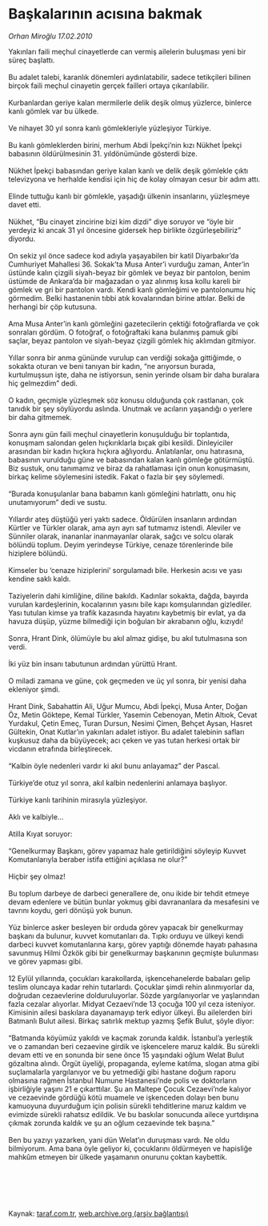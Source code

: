 # Başkalarının acısına bakmak

*Orhan Miroğlu 17.02.2010*

<div class="taraf_structure_2col_1zq">
<div class="margen_n">



 <p>Yakınları faili meçhul cinayetlerde can vermiş ailelerin buluşması yeni bir süreç başlattı. <br/><br/>Bu adalet talebi, karanlık dönemleri aydınlatabilir, sadece tetikçileri bilinen birçok faili meçhul cinayetin gerçek failleri ortaya çıkarılabilir. <br/><br/>Kurbanlardan geriye kalan mermilerle delik deşik olmuş yüzlerce, binlerce kanlı gömlek var bu ülkede. <br/><br/>Ve nihayet 30 yıl sonra kanlı gömlekleriyle yüzleşiyor Türkiye. <br/><br/>Bu kanlı gömleklerden birini, merhum Abdi İpekçi’nin kızı Nükhet İpekçi babasının öldürülmesinin 31. yıldönümünde gösterdi bize. <br/><br/>Nükhet İpekçi babasından geriye kalan kanlı ve delik deşik gömlekle çıktı televizyona ve herhalde kendisi için hiç de kolay olmayan cesur bir adım attı. <br/><br/>Elinde tuttuğu kanlı bir gömlekle, yaşadığı ülkenin insanlarını, yüzleşmeye davet etti. <br/><br/>Nükhet, “Bu cinayet zincirine bizi kim dizdi” diye soruyor ve “öyle bir yerdeyiz ki ancak 31 yıl öncesine gidersek hep birlikte özgürleşebiliriz” diyordu. <br/><br/>On sekiz yıl önce sadece kod adıyla yaşayabilen bir katil Diyarbakır’da Cumhuriyet Mahallesi 36. Sokak’ta Musa Anter’i vurduğu zaman, Anter’in üstünde kalın çizgili siyah-beyaz bir gömlek ve beyaz bir pantolon, benim üstümde de Ankara’da bir mağazadan o yaz alınmış kısa kollu kareli bir gömlek ve gri bir pantolon vardı. Kendi kanlı gömleğimi ve pantolonumu hiç görmedim. Belki hastanenin tıbbi atık kovalarından birine attılar. Belki de herhangi bir çöp kutusuna. <br/><br/>Ama Musa Anter’in kanlı gömleğini gazetecilerin çektiği fotoğraflarda ve çok sonraları gördüm. O fotoğraf, o fotoğraftaki kana bulanmış pamuk gibi saçlar, beyaz pantolon ve siyah-beyaz çizgili gömlek hiç aklımdan gitmiyor. <br/><br/>Yıllar sonra bir anma gününde vurulup can verdiği sokağa gittiğimde, o sokakta oturan ve beni tanıyan bir kadın, “ne arıyorsun burada, kurtulmuşsun işte, daha ne istiyorsun, senin yerinde olsam bir daha buralara hiç gelmezdim” dedi. <br/><br/>O kadın, geçmişle yüzleşmek söz konusu olduğunda çok rastlanan, çok tanıdık bir şey söylüyordu aslında. Unutmak ve acıların yaşandığı o yerlere bir daha gitmemek. <br/><br/>Sonra aynı gün faili meçhul cinayetlerin konuşulduğu bir toplantıda, konuşmam salondan gelen hıçkırıklarla bıçak gibi kesildi. Dinleyiciler arasından bir kadın hıçkıra hıçkıra ağlıyordu. Anlatılanlar, onu hatırasına, babasının vurulduğu güne ve babasından kalan kanlı gömleğe götürmüştü. Biz sustuk, onu tanımamız ve biraz da rahatlaması için onun konuşmasını, birkaç kelime söylemesini istedik. Fakat o fazla bir şey söylemedi. <br/><br/>“Burada konuşulanlar bana babamın kanlı gömleğini hatırlattı, onu hiç unutamıyorum” dedi ve sustu. <br/><br/>Yıllardır ateş düştüğü yeri yaktı sadece. Öldürülen insanların ardından Kürtler ve Türkler olarak, ama ayrı ayrı saf tutmamız istendi. Aleviler ve Sünniler olarak, inananlar inanmayanlar olarak, sağcı ve solcu olarak bölündü toplum. Deyim yerindeyse Türkiye, cenaze törenlerinde bile hiziplere bölündü. <br/><br/>Kimseler bu ‘cenaze hiziplerini’ sorgulamadı bile. Herkesin acısı ve yası kendine saklı kaldı. <br/><br/>Taziyelerin dahi kimliğine, diline bakıldı. Kadınlar sokakta, dağda, bayırda vurulan kardeşlerinin, kocalarının yasını bile kapı komşularından gizlediler. Yası tutulan kimse ya trafik kazasında hayatını kaybetmiş bir evlat, ya da havuza düşüp, yüzme bilmediği için boğulan bir akrabanın oğlu, kızıydı! <br/><br/>Sonra, Hrant Dink, ölümüyle bu akıl almaz gidişe, bu akıl tutulmasına son verdi. <br/><br/>İki yüz bin insanı tabutunun ardından yürüttü Hrant. <br/><br/>O miladi zamana ve güne, çok geçmeden ve üç yıl sonra, bir yenisi daha ekleniyor şimdi.<br/><br/>Hrant Dink, Sabahattin Ali, Uğur Mumcu, Abdi İpekçi, Musa Anter, Doğan Öz, Metin Göktepe, Kemal Türkler, Yasemin Cebenoyan, Metin Altıok, Cevat Yurdakul, Çetin Emeç, Turan Dursun, Nesimi Çimen, Behçet Aysan, Hasret Gültekin, Onat Kutlar’ın yakınları adalet istiyor. Bu adalet talebinin safları kuşkusuz daha da büyüyecek; acı çeken ve yas tutan herkesi ortak bir vicdanın etrafında birleştirecek. <br/><br/>“Kalbin öyle nedenleri vardır ki akıl bunu anlayamaz” der Pascal. <br/><br/>Türkiye’de otuz yıl sonra, akıl kalbin nedenlerini anlamaya başlıyor. <br/><br/>Türkiye kanlı tarihinin mirasıyla yüzleşiyor. <br/><br/>Aklı ve kalbiyle... <br/><br/>Atilla Kıyat soruyor: <br/><br/>“Genelkurmay Başkanı, görev yapamaz hale getirildiğini söyleyip Kuvvet Komutanlarıyla beraber istifa ettiğini açıklasa ne olur?” <br/><br/>Hiçbir şey olmaz! <br/><br/>Bu toplum darbeye de darbeci generallere de, onu ikide bir tehdit etmeye devam edenlere ve bütün bunlar yokmuş gibi davrananlara da mesafesini ve tavrını koydu, geri dönüşü yok bunun. <br/><br/>Yüz binlerce asker besleyen bir orduda görev yapacak bir genelkurmay başkanı da bulunur, kuvvet komutanları da. Tıpkı orduyu ve ülkeyi kendi darbeci kuvvet komutanlarına karşı, görev yaptığı dönemde hayatı pahasına savunmuş Hilmi Özkök gibi bir genelkurmay başkanının geçmişte bulunması ve görev yapması gibi. <br/><br/>12 Eylül yıllarında, çocukları karakollarda, işkencehanelerde babaları gelip teslim oluncaya kadar rehin tutarlardı. Çocuklar şimdi rehin alınmıyorlar da, doğrudan cezaevlerine dolduruluyorlar. Sözde yargılanıyorlar ve yaşlarından fazla cezalar alıyorlar. Midyat Cezaevi’nde 13 çocuğa 100 yıl ceza isteniyor. Kimisinin ailesi baskılara dayanamayıp terk ediyor ülkeyi. Bu ailelerden biri Batmanlı Bulut ailesi. Birkaç satırlık mektup yazmış Şefik Bulut, şöyle diyor: <br/><br/>“Batmanda köyümüz yakıldı ve kaçmak zorunda kaldık. İstanbul’a yerleştik ve o zamandan beri cezaevine girdik ve işkencelere maruz kaldık. Bu sürekli devam etti ve en sonunda bir sene önce 15 yaşındaki oğlum Welat Bulut<b> </b>gözaltına alındı. Örgüt üyeliği, propaganda, eyleme katılma, slogan atma gibi suçlamalarla yargılanıyor ve bu yetmediği gibi hastane doğum raporu olmasına rağmen İstanbul Numune Hastanesi’nde polis ve doktorların işbirliğiyle yaşını 21 e çıkarttılar. Şu an Maltepe Çocuk Cezaevi’nde kalıyor ve cezaevinde gördüğü kötü muamele ve işkenceden dolayı ben bunu kamuoyuna duyurduğum için polisin sürekli tehditlerine maruz kaldım ve evimizde sürekli rahatsız edildik. Ve bu baskılar sonucunda ailece yurtdışına çıkmak zorunda kaldık ve şu an oğlum cezaevinde tek başına.” <br/><br/>Ben bu yazıyı yazarken, yani dün Welat’ın duruşması vardı. Ne oldu bilmiyorum. Ama bana öyle geliyor ki, çocuklarını öldürmeyen ve hapisliğe mahkûm etmeyen bir ülkede yaşamanın onurunu çoktan kaybettik.</p>
<br/>
<br/>
<br/>



<br/>


<div id="taraf_not">
</div>

</div>


</div>

Kaynak: [taraf.com.tr](http://taraf.com.tr:80/makale/10089.htm), [web.archive.org (arşiv bağlantısı)](http://web.archive.org/web/20100301114135/http://taraf.com.tr:80/makale/10089.htm)
